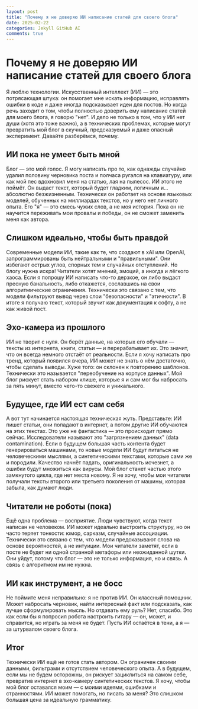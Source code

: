 ```yaml
---
layout: post
title: "Почему я не доверяю ИИ написание статей для своего блога"
date: 2025-02-22
categories: Jekyll GitHub AI
comments: true
---
```


# Почему я не доверяю ИИ написание статей для своего блога

Я люблю технологии. Искусственный интеллект (ИИ) — это потрясающая штука: он помогает мне искать информацию, исправлять ошибки в коде и даже иногда подсказывает идеи для постов. Но когда речь заходит о том, чтобы полностью доверить ему написание статей для моего блога, я говорю "нет". И дело не только в том, что у ИИ нет души (хотя это тоже важно), а в технических проблемах, которые могут превратить мой блог в скучный, предсказуемый и даже опасный эксперимент. Давайте разберёмся, почему.

## ИИ пока не умеет быть мной

Блог — это мой голос. Я могу написать про то, как однажды случайно удалил половину черновика поста и полчаса ругался на клавиатуру, или как мой пес вдохновил меня на статью, лая на пылесос. ИИ этого не поймёт. Он выдаст текст, который будет гладким, логичным и... абсолютно безжизненным. Технически он работает на основе языковых моделей, обученных на миллиардах текстов, но у него нет личного опыта. Его "я" — это смесь чужих слов, а не моя история. Пока он не научится переживать мои провалы и победы, он не сможет заменить меня как автора.

## Слишком идеально, чтобы быть правдой

Современные модели ИИ, такие как те, что создают в xAI или OpenAI, запрограммированы быть нейтральными и "правильными". Они избегают острых углов, спорных тем и случайных отступлений. Но блогу нужна искра! Читатели хотят мнений, эмоций, а иногда и лёгкого хаоса. Если я попрошу ИИ написать что-то дерзкое, он либо выдаст пресную банальность, либо откажется, сославшись на свои алгоритмические ограничения. Технически это связано с тем, что модели фильтруют вывод через слои "безопасности" и "этичности". В итоге я получаю текст, который звучит как документация к софту, а не как живой пост.

## Эхо-камера из прошлого

ИИ не творит с нуля. Он берёт данные, на которых его обучали — тексты из интернета, книги, статьи — и перерабатывает их. Это значит, что он всегда немного отстаёт от реальности. Если я хочу написать про тренд, который появился вчера, ИИ может не знать о нём достаточно, чтобы сделать выводы. Хуже того: он склонен к повторению шаблонов. Технически это называется "переобучение на корпусе данных". Мой блог рискует стать набором клише, которые я и сам мог бы набросать за пять минут, вместо чего-то свежего и уникального.

## Будущее, где ИИ ест сам себя

А вот тут начинается настоящая техническая жуть. Представьте: ИИ пишет статьи, они попадают в интернет, а потом другие ИИ обучаются на этих текстах. Это уже не фантастика — это происходит прямо сейчас. Исследователи называют это "загрязнением данных" (data contamination). Если в будущем большая часть контента будет генерироваться машинами, то новые модели ИИ будут питаться не человеческими мыслями, а синтетическими текстами, которые сами же и породили. Качество начнёт падать, оригинальность исчезнет, а ошибки будут множиться как вирусы. Мой блог станет частью этого замкнутого цикла, где нет места новому. Я не хочу, чтобы мои читатели получали тексты второго или третьего поколения от машины, которая забыла, как думают люди.

## Читатели не роботы (пока)

Ещё одна проблема — восприятие. Люди чувствуют, когда текст написан не человеком. ИИ может идеально выстроить структуру, но он часто теряет тонкости: юмор, сарказм, случайные ассоциации. Технически это связано с тем, что модели предсказывают слова на основе вероятностей, а не интуиции. Мои читатели заметят, если в посте не будет ни одной странной метафоры или неожиданной шутки. Они уйдут, потому что блог — это не только информация, но и связь. А связь с алгоритмом им не нужна.

## ИИ как инструмент, а не босс

Не поймите меня неправильно: я не против ИИ. Он классный помощник. Может набросать черновик, найти интересный факт или подсказать, как лучше сформулировать мысль. Но отдавать ему руль? Нет, спасибо. Это как если бы я попросил робота настроить гитару — он, может, и справится, но играть за меня не будет. Пусть ИИ остаётся в тени, а я — за штурвалом своего блога.

## Итог

Технически ИИ ещё не готов стать автором. Он ограничен своими данными, фильтрами и отсутствием человеческого опыта. А в будущем, если мы не будем осторожны, он рискует зациклиться на самом себе, превратив интернет в эхо-камеру синтетических текстов. Я хочу, чтобы мой блог оставался моим — с моими идеями, ошибками и странностями. ИИ может помогать, но писать за меня? Это слишком большая цена за идеальную грамматику.


